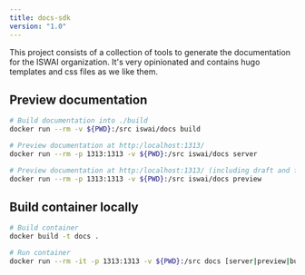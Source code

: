 ```yaml
---
title: docs-sdk
version: "1.0"
---
```


This project consists of a collection of tools to generate the documentation
for the ISWAI organization. It's very opinionated and contains hugo templates
and css files as we like them.

## Preview documentation

```bash
# Build documentation into ./build
docker run --rm -v ${PWD}:/src iswai/docs build

# Preview documentation at http:/localhost:1313/
docker run --rm -p 1313:1313 -v ${PWD}:/src iswai/docs server

# Preview documentation at http:/localhost:1313/ (including draft and future content)
docker run --rm -p 1313:1313 -v ${PWD}:/src iswai/docs preview
```

## Build container locally

```bash
# Build container
docker build -t docs .

# Run container
docker run --rm -it -p 1313:1313 -v ${PWD}:/src docs [server|preview|build]
```
